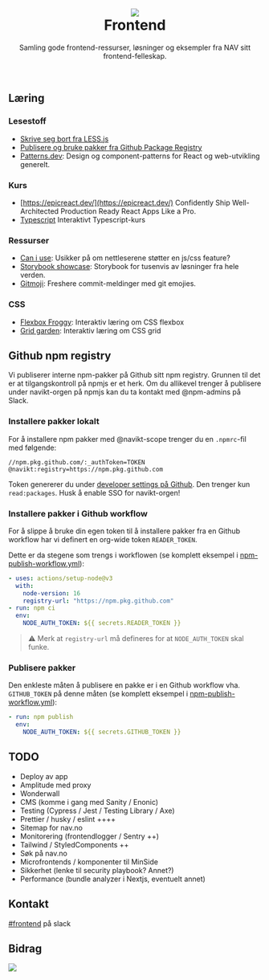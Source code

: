 <h1 align="center">
    <img src="https://avatars.githubusercontent.com/u/11848947?s=164&v=4" />
    <br/>Frontend
</h1>

<div align="center">
    Samling gode frontend-ressurser, løsninger og eksempler fra NAV sitt frontend-felleskap.
</div>
<br/>
<br/>

## Læring

### Lesestoff

- [Skrive seg bort fra LESS.js](https://aksel.nav.no/blogg/bli-kvitt-less-pa-1-2-3)
- [Publisere og bruke pakker fra Github Package Registry](https://github.com/navikt/gpr-how-to)
- [Patterns.dev](https://www.patterns.dev/): Design og component-patterns for React og web-utvikling generelt.

### Kurs

- [https://epicreact.dev/](https://epicreact.dev/) Confidently Ship Well-Architected Production Ready React Apps Like a Pro.
- [Typescript](https://www.executeprogram.com/courses/typescript) Interaktivt Typescript-kurs

### Ressurser

- [Can i use](https://caniuse.com/): Usikker på om nettleserene støtter en js/css feature?
- [Storybook showcase](https://storybook.js.org/showcase/projects): Storybook for tusenvis av løsninger fra hele verden.
- [Gitmoji](https://gitmoji.dev/): Freshere commit-meldinger med git emojies.

### CSS

- [Flexbox Froggy](https://flexboxfroggy.com/): Interaktiv læring om CSS flexbox
- [Grid garden](https://cssgridgarden.com/): Interaktiv læring om CSS grid

## Github npm registry

Vi publiserer interne npm-pakker på Github sitt npm registry. Grunnen til det er at tilgangskontroll på npmjs er et herk. Om du allikevel trenger å publisere under navikt-orgen på npmjs kan du ta kontakt med @npm-admins på Slack.

### Installere pakker lokalt

For å installere npm pakker med @navikt-scope trenger du en `.npmrc`-fil med følgende:

```
//npm.pkg.github.com/:_authToken=TOKEN
@navikt:registry=https://npm.pkg.github.com
```

Token genererer du under [developer settings på Github](https://github.com/settings/tokens). Den trenger kun `read:packages`. Husk å enable SSO for navikt-orgen!

### Installere pakker i Github workflow

For å slippe å bruke din egen token til å installere pakker fra en Github workflow har vi definert en org-wide token `READER_TOKEN`.

Dette er da stegene som trengs i workflowen (se komplett eksempel i [npm-publish-workflow.yml](npm-publish-workflow.yml)):

```yml
- uses: actions/setup-node@v3
  with:
    node-version: 16
    registry-url: "https://npm.pkg.github.com"
- run: npm ci
  env:
    NODE_AUTH_TOKEN: ${{ secrets.READER_TOKEN }}
```

> :warning: Merk at `registry-url` må defineres for at `NODE_AUTH_TOKEN` skal funke.

### Publisere pakker

Den enkleste måten å publisere en pakke er i en Github workflow vha. `GITHUB_TOKEN` på denne måten (se komplett eksempel i [npm-publish-workflow.yml](npm-publish-workflow.yml)):

```yml
- run: npm publish
  env:
    NODE_AUTH_TOKEN: ${{ secrets.GITHUB_TOKEN }}
```

## TODO

- Deploy av app
- Amplitude med proxy
- Wonderwall
- CMS (komme i gang med Sanity / Enonic)
- Testing (Cypress / Jest / Testing Library / Axe)
- Prettier / husky / eslint ++++
- Sitemap for nav.no
- Monitorering (frontendlogger / Sentry ++)
- Tailwind / StyledComponents ++
- Søk på nav.no
- Microfrontends / komponenter til MinSide
- Sikkerhet (lenke til security playbook? Annet?)
- Performance (bundle analyzer i Nextjs, eventuelt annet)

## Kontakt

[#frontend](https://nav-it.slack.com/archives/C6HJFRRMY) på slack

## Bidrag

<a href="https://github.com/navikt/frontend/graphs/contributors">
  <img src="https://contrib.rocks/image?repo=navikt/frontend" />
</a>
